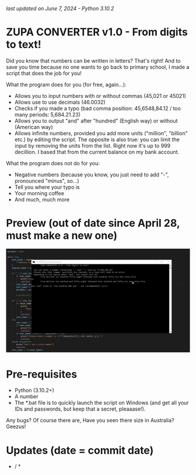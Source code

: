 *last updated on June 7, 2024 - Python 3.10.2*

# ZUPA CONVERTER v1.0 - From digits to text!
Did you know that numbers can be written in letters? That's right! And to save you time because no one wants to go back to primary school, I made a script that does the job for you!

What the program does for you (for free, again...):
- Allows you to input numbers with or without commas (45,021 or 45021)
- Allows use to use decimals (46.0032)
- Checks if you made a typo (bad comma position: 45,6548,84.12 / too many periods: 5,684.21.23)
- Allows you to output "and" after "hundred" (English way) or without (American way)
- Allows infinite numbers, provided you add more units ("million", "billion" etc.) by editing the script. The opposite is also true: you can limit the input by removing the units from the list. Right now it's up to 999 decillion. I based that from the current balance on my bank account.

What the program does not do for you:
- Negative numbers (because you know, you just need to add "-", pronounced "minus", so...)
- Tell you where your typo is
- Your morning coffee
- And much, much more

# Preview (out of date since April 28, must make a new one)
![url](from_digit-num_to_text.gif)

# Pre-requisites
- Python (3.10.2+)
- A number
- The *.bat file is to quickly launch the script on Windows (and get all your IDs and passwords, but keep that a secret, pleaaase!).


Any bugs? Of course there are, Have you seen there size in Australia? Geezus!

# Updates (date = commit date)
* / *
